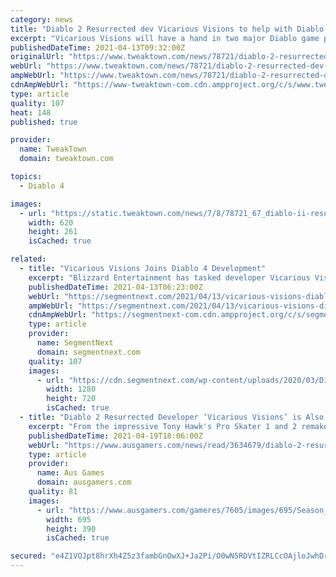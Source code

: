 ```yaml
---
category: news
title: "Diablo 2 Resurrected dev Vicarious Visions to help with Diablo 4"
excerpt: "Vicarious Visions will have a hand in two major Diablo game productions: The hotly-anticipated Diablo 2 Resurrected, and the upcoming mainline sequel Diablo IV. According to a new job posting, the ..."
publishedDateTime: 2021-04-13T09:32:00Z
originalUrl: "https://www.tweaktown.com/news/78721/diablo-2-resurrected-dev-vicarious-visions-to-help-with-4/index.html"
webUrl: "https://www.tweaktown.com/news/78721/diablo-2-resurrected-dev-vicarious-visions-to-help-with-4/index.html"
ampWebUrl: "https://www.tweaktown.com/news/78721/diablo-2-resurrected-dev-vicarious-visions-to-help-with-4/amp.html"
cdnAmpWebUrl: "https://www-tweaktown-com.cdn.ampproject.org/c/s/www.tweaktown.com/news/78721/diablo-2-resurrected-dev-vicarious-visions-to-help-with-4/amp.html"
type: article
quality: 107
heat: 148
published: true

provider:
  name: TweakTown
  domain: tweaktown.com

topics:
  - Diablo 4

images:
  - url: "https://static.tweaktown.com/news/7/8/78721_67_diablo-ii-resurrected-dev-vicarious-visions-to-help-with-4.jpg"
    width: 620
    height: 261
    isCached: true

related:
  - title: "Vicarious Visions Joins Diablo 4 Development"
    excerpt: "Blizzard Entertainment has tasked developer Vicarious Visions to help out in the ongoing development of Diablo 4."
    publishedDateTime: 2021-04-13T06:23:00Z
    webUrl: "https://segmentnext.com/2021/04/13/vicarious-visions-diablo-4/"
    ampWebUrl: "https://segmentnext.com/2021/04/13/vicarious-visions-diablo-4/amp/"
    cdnAmpWebUrl: "https://segmentnext-com.cdn.ampproject.org/c/s/segmentnext.com/2021/04/13/vicarious-visions-diablo-4/amp/"
    type: article
    provider:
      name: SegmentNext
      domain: segmentnext.com
    quality: 107
    images:
      - url: "https://cdn.segmentnext.com/wp-content/uploads/2020/03/Diablo-4-Sorceress-Ghouls.jpg"
        width: 1280
        height: 720
        isCached: true
  - title: "Diablo 2 Resurrected Developer ‘Vicarious Visions’ is Also Helping Out on Diablo 4"
    excerpt: "From the impressive Tony Hawk's Pro Skater 1 and 2 remake from last year and Diablo 2: Resurrection on track for release later this year (check out our hands-on impressions here) Vicarious Visions has ..."
    publishedDateTime: 2021-04-19T18:06:00Z
    webUrl: "https://www.ausgamers.com/news/read/3634679/diablo-2-resurrected-developer-vicarious-visions-is-also-helping-out-on-diablo-4"
    type: article
    provider:
      name: Aus Games
      domain: ausgamers.com
    quality: 81
    images:
      - url: "https://www.ausgamers.com/gameres/7605/images/695/Season_3_-_Diesel_Wraith.jpg"
        width: 695
        height: 390
        isCached: true

secured: "e4Z1VOJpt8hrXh4Z5z3fambGnOwXJ+Ja2Pi/O0wN5RDVtIZRLCcOAjloJwhDrTLs6zygqa2KbZ/UtrP9hDdgIrOlAHgUndoeC2CCvC7aD8O0fRNGNY1Qy1UI8Xlr8q04RptAFm2k7lrkwBIx0qv/Rv4hIPBrvxyv4ob7tk6xWapRTiMm5cUFu28/2LmaDpP5yzDqlf2i8trCIDUKY9OoPCLPPV4zvkwYFpN7QDqE7QJ3G/M6Abd1EwbrAhcZAQLn9z8rHP+yA1w0AMsmyw8dJm8ESPuX0NpmUp+GM1LMCjfm34DT74U5hLMhUEfMOd3Wp+aV0WgzEz1zl1zkeppYHrTNBqxQ5TPzySbsHNMIoR4=;D0i6NK+JxsVN1toy1ifWNg=="
---
```


